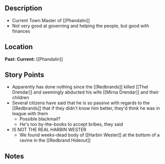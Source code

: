 ## Description
- Current Town Master of [[Phandalin]]
- Not very good at governing and helping the people, but good with finances
## Location
**Past:** 
**Current:** [[Phandalin]]
## Story Points
- Apparently has done nothing since the [[Redbrands]] killed [[Thel Drendar]] and seemingly abducted his wife [[Mirna Drendar]] and their children
- Several citizens have said that he is so passive with regards to the [[Redbrands]] that if they didn't know him better, they'd think he was in league with them
	- Possible blackmail?
	- He's too by-the-books to accept bribes, they said
- IS NOT THE REAL HARBIN WESTER
	- We found weeks-dead body of [[Harbin Wester]] at the bottom of a ravine in the [[Redbrand Hideout]]
## Notes
